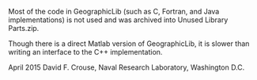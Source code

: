 Most of the code in GeographicLib (such as C, Fortran, and Java implementations) is not used and was archived into Unused Library Parts.zip.

Though there is a direct Matlab version of GeographicLib, it is slower than writing an interface to the C++ implementation.

April 2015 David F. Crouse, Naval Research Laboratory, Washington D.C.
